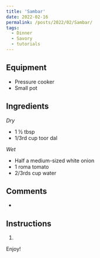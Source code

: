 ```yaml
---
title: 'Sambar'
date: 2022-02-16
permalink: /posts/2022/02/Sambar/
tags:
  - Dinner
  - Savory
  - tutorials
---
```


## Equipment
* Pressure cooker
* Small pot

## Ingredients
*Dry*
* 1 &half; tbsp
* 1/3rd cup toor dal


*Wet*
* Half a medium-sized white onion
* 1 roma tomato
* 2/3rds cup water

## Comments
* 

## Instructions
1. 

Enjoy!
